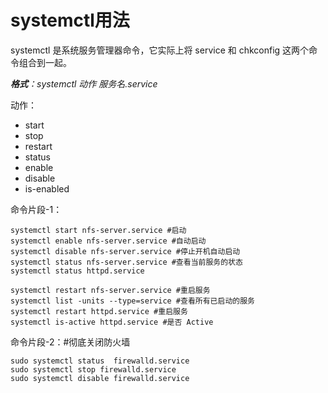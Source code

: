 # systemctl用法

systemctl 是系统服务管理器命令，它实际上将 service 和 chkconfig 这两个命令组合到一起。

_**格式**：systemctl 动作 服务名.service_

动作：
- start
- stop
- restart
- status
- enable
- disable
- is-enabled

命令片段-1：
```
systemctl start nfs-server.service #启动
systemctl enable nfs-server.service #自动启动
systemctl disable nfs-server.service #停止开机自动启动
systemctl status nfs-server.service #查看当前服务的状态
systemctl status httpd.service

systemctl restart nfs-server.service #重启服务
systemctl list -units --type=service #查看所有已启动的服务
systemctl restart httpd.service #重启服务
systemctl is-active httpd.service #是否 Active
```

命令片段-2：#彻底关闭防火墙
```
sudo systemctl status  firewalld.service
sudo systemctl stop firewalld.service          
sudo systemctl disable firewalld.service

```


